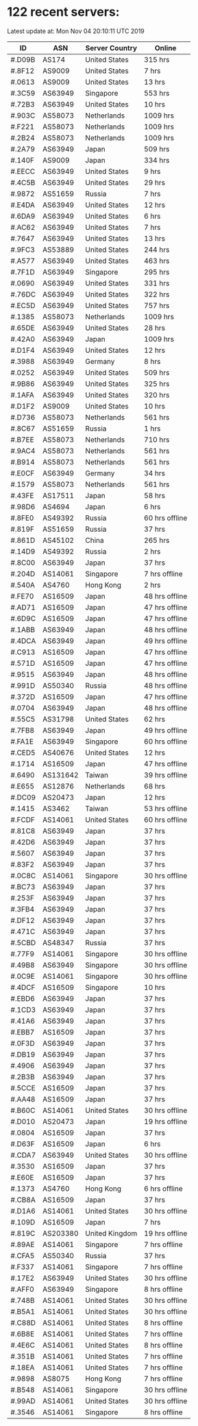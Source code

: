 # 122 recent servers:

Latest update at: Mon Nov 04 20:10:11 UTC 2019

| ID | ASN | Server Country | Online |
| -- | --- | -------------- | ------ |
| #.D09B | AS174 | United States | 315 hrs |
| #.8F12 | AS9009 | United States | 7 hrs |
| #.0613 | AS9009 | United States | 13 hrs |
| #.3C59 | AS63949 | Singapore | 553 hrs |
| #.72B3 | AS63949 | United States | 10 hrs |
| #.903C | AS58073 | Netherlands | 1009 hrs |
| #.F221 | AS58073 | Netherlands | 1009 hrs |
| #.2B24 | AS58073 | Netherlands | 1009 hrs |
| #.2A79 | AS63949 | Japan | 509 hrs |
| #.140F | AS9009 | Japan | 334 hrs |
| #.EECC | AS63949 | United States | 9 hrs |
| #.4C5B | AS63949 | United States | 29 hrs |
| #.9872 | AS51659 | Russia | 7 hrs |
| #.E4DA | AS63949 | United States | 12 hrs |
| #.6DA9 | AS63949 | United States | 6 hrs |
| #.AC62 | AS63949 | United States | 7 hrs |
| #.7647 | AS63949 | United States | 13 hrs |
| #.9FC3 | AS53889 | United States | 244 hrs |
| #.A577 | AS63949 | United States | 463 hrs |
| #.7F1D | AS63949 | Singapore | 295 hrs |
| #.0690 | AS63949 | United States | 331 hrs |
| #.76DC | AS63949 | United States | 322 hrs |
| #.EC5D | AS63949 | United States | 757 hrs |
| #.1385 | AS58073 | Netherlands | 1009 hrs |
| #.65DE | AS63949 | United States | 28 hrs |
| #.42A0 | AS63949 | Japan | 1009 hrs |
| #.D1F4 | AS63949 | United States | 12 hrs |
| #.3988 | AS63949 | Germany | 8 hrs |
| #.0252 | AS63949 | United States | 509 hrs |
| #.9B86 | AS63949 | United States | 325 hrs |
| #.1AFA | AS63949 | United States | 320 hrs |
| #.D1F2 | AS9009 | United States | 10 hrs |
| #.D736 | AS58073 | Netherlands | 561 hrs |
| #.8C67 | AS51659 | Russia | 1 hrs |
| #.B7EE | AS58073 | Netherlands | 710 hrs |
| #.9AC4 | AS58073 | Netherlands | 561 hrs |
| #.B914 | AS58073 | Netherlands | 561 hrs |
| #.E0CF | AS63949 | Germany | 34 hrs |
| #.1579 | AS58073 | Netherlands | 561 hrs |
| #.43FE | AS17511 | Japan | 58 hrs |
| #.98D6 | AS4694 | Japan | 6 hrs |
| #.8FE0 | AS49392 | Russia | 60 hrs offline |
| #.819F | AS51659 | Russia | 37 hrs |
| #.861D | AS45102 | China | 265 hrs |
| #.14D9 | AS49392 | Russia | 2 hrs |
| #.8C00 | AS63949 | Japan | 37 hrs |
| #.204D | AS14061 | Singapore | 7 hrs offline |
| #.540A | AS4760 | Hong Kong | 2 hrs |
| #.FE70 | AS16509 | Japan | 48 hrs offline |
| #.AD71 | AS16509 | Japan | 47 hrs offline |
| #.6D9C | AS16509 | Japan | 47 hrs offline |
| #.1ABB | AS63949 | Japan | 48 hrs offline |
| #.4DCA | AS63949 | Japan | 49 hrs offline |
| #.C913 | AS16509 | Japan | 47 hrs offline |
| #.571D | AS16509 | Japan | 47 hrs offline |
| #.9515 | AS63949 | Japan | 48 hrs offline |
| #.991D | AS50340 | Russia | 48 hrs offline |
| #.372D | AS16509 | Japan | 47 hrs offline |
| #.0704 | AS63949 | Japan | 48 hrs offline |
| #.55C5 | AS31798 | United States | 62 hrs |
| #.7FB8 | AS63949 | Japan | 49 hrs offline |
| #.FA1E | AS63949 | Singapore | 60 hrs offline |
| #.CED5 | AS40676 | United States | 12 hrs |
| #.1714 | AS16509 | Japan | 47 hrs offline |
| #.6490 | AS131642 | Taiwan | 39 hrs offline |
| #.E655 | AS12876 | Netherlands | 68 hrs |
| #.DC09 | AS20473 | Japan | 12 hrs |
| #.1415 | AS3462 | Taiwan | 53 hrs offline |
| #.FCDF | AS14061 | United States | 60 hrs offline |
| #.81C8 | AS63949 | Japan | 37 hrs |
| #.42D6 | AS63949 | Japan | 37 hrs |
| #.5607 | AS63949 | Japan | 37 hrs |
| #.83F2 | AS63949 | Japan | 37 hrs |
| #.0C8C | AS14061 | Singapore | 30 hrs offline |
| #.BC73 | AS63949 | Japan | 37 hrs |
| #.253F | AS63949 | Japan | 37 hrs |
| #.3FB4 | AS63949 | Japan | 37 hrs |
| #.DF12 | AS63949 | Japan | 37 hrs |
| #.471C | AS63949 | Japan | 37 hrs |
| #.5CBD | AS48347 | Russia | 37 hrs |
| #.77F9 | AS14061 | Singapore | 30 hrs offline |
| #.49B8 | AS63949 | Singapore | 30 hrs offline |
| #.0C9E | AS14061 | Singapore | 30 hrs offline |
| #.4DCF | AS16509 | Singapore | 10 hrs |
| #.EBD6 | AS63949 | Japan | 37 hrs |
| #.1CD3 | AS63949 | Japan | 37 hrs |
| #.41A6 | AS63949 | Japan | 37 hrs |
| #.EBB7 | AS16509 | Japan | 37 hrs |
| #.0F3D | AS63949 | Japan | 37 hrs |
| #.DB19 | AS63949 | Japan | 37 hrs |
| #.4906 | AS63949 | Japan | 37 hrs |
| #.2B3B | AS63949 | Japan | 37 hrs |
| #.5CCE | AS16509 | Japan | 37 hrs |
| #.AA48 | AS16509 | Japan | 37 hrs |
| #.B60C | AS14061 | United States | 30 hrs offline |
| #.D010 | AS20473 | Japan | 19 hrs offline |
| #.0804 | AS16509 | Japan | 37 hrs |
| #.D63F | AS16509 | Japan | 6 hrs |
| #.CDA7 | AS63949 | United States | 30 hrs offline |
| #.3530 | AS16509 | Japan | 37 hrs |
| #.E60E | AS16509 | Japan | 37 hrs |
| #.1373 | AS4760 | Hong Kong | 6 hrs offline |
| #.CB8A | AS16509 | Japan | 37 hrs |
| #.D1A6 | AS14061 | United States | 30 hrs offline |
| #.109D | AS16509 | Japan | 7 hrs |
| #.819C | AS203380 | United Kingdom | 19 hrs offline |
| #.89AE | AS14061 | Singapore | 7 hrs offline |
| #.CFA5 | AS50340 | Russia | 37 hrs |
| #.F337 | AS14061 | Singapore | 7 hrs offline |
| #.17E2 | AS63949 | United States | 30 hrs offline |
| #.AFF0 | AS63949 | Singapore | 8 hrs offline |
| #.748B | AS14061 | United States | 30 hrs offline |
| #.B5A1 | AS14061 | United States | 30 hrs offline |
| #.C88D | AS14061 | United States | 8 hrs offline |
| #.6B8E | AS14061 | United States | 7 hrs offline |
| #.4E6C | AS14061 | United States | 8 hrs offline |
| #.351B | AS14061 | United States | 7 hrs offline |
| #.18EA | AS14061 | United States | 7 hrs offline |
| #.9898 | AS8075 | Hong Kong | 7 hrs offline |
| #.B548 | AS14061 | Singapore | 30 hrs offline |
| #.99AD | AS14061 | United States | 30 hrs offline |
| #.3546 | AS14061 | Singapore | 8 hrs offline |

